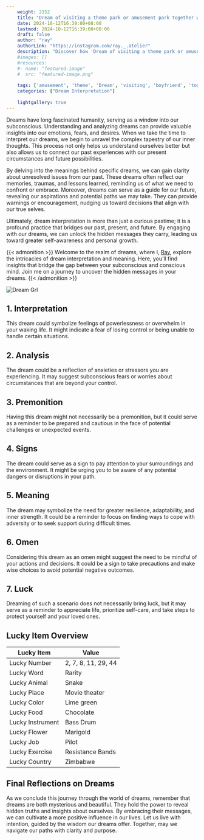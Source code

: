 ```yaml
---
    weight: 2152
    title: "Dream of visiting a theme park or amusement park together with your boyfriend"  # Assuming 'title' column exists
    date: 2024-10-12T16:39:00+08:00
    lastmod: 2024-10-12T16:39:00+08:00
    draft: false
    author: "ray"
    authorLink: "https://instagram.com/ray._.atelier"
    description: "Discover how 'Dream of visiting a theme park or amusement park together with your boyfriend' can interpret your future and uncover its significant meanings in your life."
    #images: []
    #resources:
    #- name: "featured-image"
    #  src: "featured-image.png"
    
    tags: ['amusement', 'theme', 'Dream', 'visiting', 'boyfriend', 'together', 'park']
    categories: ["Dream Interpretation"]
    
    lightgallery: true
---
```

    
Dreams have long fascinated humanity, serving as a window into our subconscious. Understanding and analyzing dreams can provide valuable insights into our emotions, fears, and desires. When we take the time to interpret our dreams, we begin to unravel the complex tapestry of our inner thoughts. This process not only helps us understand ourselves better but also allows us to connect our past experiences with our present circumstances and future possibilities.

By delving into the meanings behind specific dreams, we can gain clarity about unresolved issues from our past. These dreams often reflect our memories, traumas, and lessons learned, reminding us of what we need to confront or embrace. Moreover, dreams can serve as a guide for our future, revealing our aspirations and potential paths we may take. They can provide warnings or encouragement, nudging us toward decisions that align with our true selves.

Ultimately, dream interpretation is more than just a curious pastime; it is a profound practice that bridges our past, present, and future. By engaging with our dreams, we can unlock the hidden messages they carry, leading us toward greater self-awareness and personal growth.

{{< admonition >}}
Welcome to the realm of dreams, where I, [Ray](https://instagram.com/ray._.atelier), explore the intricacies of dream interpretation and meaning. Here, you’ll find insights that bridge the gap between your subconscious and conscious mind. Join me on a journey to uncover the hidden messages in your dreams.
{{< /admonition >}}

![Dream Grl](https://cdn.pixabay.com/photo/2017/11/02/03/35/gothic-2910057_1280.jpg "Dream Grl")

## 1. Interpretation
 This dream could symbolize feelings of powerlessness or overwhelm in your waking life. It might indicate a fear of losing control or being unable to handle certain situations.

## 2. Analysis
 The dream could be a reflection of anxieties or stressors you are experiencing. It may suggest subconscious fears or worries about circumstances that are beyond your control.

## 3. Premonition
 Having this dream might not necessarily be a premonition, but it could serve as a reminder to be prepared and cautious in the face of potential challenges or unexpected events.

## 4. Signs
 The dream could serve as a sign to pay attention to your surroundings and the environment. It might be urging you to be aware of any potential dangers or disruptions in your path.

## 5. Meaning
 The dream may symbolize the need for greater resilience, adaptability, and inner strength. It could be a reminder to focus on finding ways to cope with adversity or to seek support during difficult times.

## 6. Omen
 Considering this dream as an omen might suggest the need to be mindful of your actions and decisions. It could be a sign to take precautions and make wise choices to avoid potential negative outcomes.

## 7. Luck
 Dreaming of such a scenario does not necessarily bring luck, but it may serve as a reminder to appreciate life, prioritize self-care, and take steps to protect yourself and your loved ones.

## Lucky Item Overview
| Lucky Item          | Value              |
|---------------|--------------------|
| Lucky Number        | 2, 7, 8, 11, 29, 44  |
| Lucky Word          | Rarity |
| Lucky Animal        | Snake |
| Lucky Place         | Movie theater     |
| Lucky Color         | Lime green     |
| Lucky Food          | Chocolate      |
| Lucky Instrument    | Bass Drum |
| Lucky Flower        | Marigold    |
| Lucky Job           | Pilot       |
| Lucky Exercise      | Resistance Bands  |
| Lucky Country       | Zimbabwe    |


##  Final Reflections on Dreams

As we conclude this journey through the world of dreams, remember that dreams are both mysterious and beautiful. They hold the power to reveal hidden truths and insights about ourselves. By embracing their messages, we can cultivate a more positive influence in our lives. Let us live with intention, guided by the wisdom our dreams offer. Together, may we navigate our paths with clarity and purpose.
